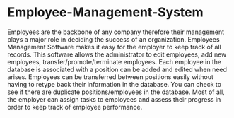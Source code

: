 # Employee-Management-System
Employees are the backbone of any company therefore their management plays a major role in deciding the success of an organization. Employees Management Software makes it easy for the employer to keep track of all records. This software allows the administrator to edit employees, add new employees, transfer/promote/terminate employees. Each employee in the database is associated with a position can be added and edited when need arises. Employees can be transferred between positions easily without having to retype back their information in the database. You can check to see if there are duplicate positions/employees in the database. Most of all, the employer can assign tasks to employees and assess their progress in order to keep track of employee performance.
